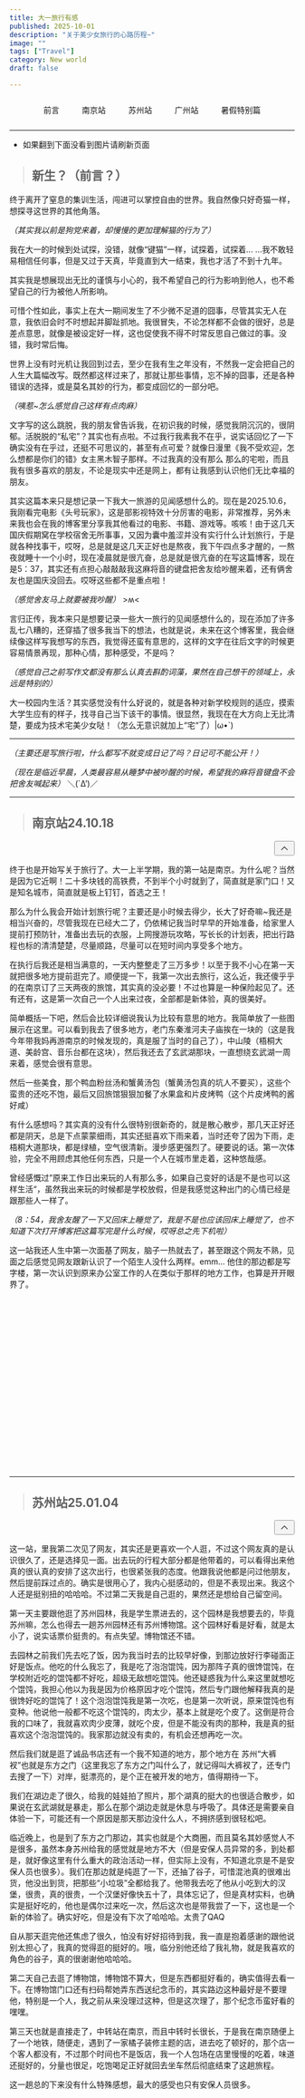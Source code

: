```yaml
---
title: 大一旅行有感
published: 2025-10-01
description: "关于美少女旅行的心路历程~"
image: ""
tags: ["Travel"]
category: New world
draft: false 

---
```


<a id="intro"></a>

<div class="title-navigation" style="display: flex; flex-wrap: wrap; gap: 16px; margin: 20px 0; justify-content: center;">
  <a href="#intro" class="btn-navigation" style="text-decoration: none; padding: 6px 12px; border-radius: 6px; color: var(--primary); background-color: transparent; border: 1px solid var(--primary); transition: all 0.3s ease; font-weight: 500; font-size: 14px;">
    前言
  </a>
  <a href="#nanjing" class="btn-navigation" style="text-decoration: none; padding: 6px 12px; border-radius: 6px; color: var(--primary); background-color: transparent; border: 1px solid var(--primary); transition: all 0.3s ease; font-weight: 500; font-size: 14px;">
    南京站
  </a>
  <a href="#suzhou" class="btn-navigation" style="text-decoration: none; padding: 6px 12px; border-radius: 6px; color: var(--primary); background-color: transparent; border: 1px solid var(--primary); transition: all 0.3s ease; font-weight: 500; font-size: 14px;">
    苏州站
  </a>
  <a href="#guangzhou" class="btn-navigation" style="text-decoration: none; padding: 6px 12px; border-radius: 6px; color: var(--primary); background-color: transparent; border: 1px solid var(--primary); transition: all 0.3s ease; font-weight: 500; font-size: 14px;">
    广州站
  </a>
  <a href="#summer" class="btn-navigation" style="text-decoration: none; padding: 6px 12px; border-radius: 6px; color: var(--primary); background-color: transparent; border: 1px solid var(--primary); transition: all 0.3s ease; font-weight: 500; font-size: 14px;">
    暑假特别篇
  </a>
</div>

<style>
  .btn-navigation:hover {
    background-color: var(--primary) !important;
    color: white !important;
    transform: translateY(-2px);
  }
  .btn-navigation:active {
    transform: translateY(0);
  }
  
  /* 回到顶部按钮样式 */
  .top-button-container {
    display: flex;
    justify-content: flex-end;
    margin-bottom: 10px;
  }
  .top-button-container button {
    transition: all 0.3s ease;
    opacity: 0.7;
  }
  .top-button-container button:hover {
    opacity: 1;
    transform: translateY(-2px);
  }
  .top-button-container button:active {
    transform: translateY(0);
  }
  
  /* 响应式设计 */
  @media (max-width: 768px) {
    .title-navigation {
      flex-direction: column;
      align-items: center;
    }
    .btn-navigation {
      width: 100%;
      max-width: 200px;
      text-align: center;
    }
  }
</style>

---
- 如果翻到下面没看到图片请刷新页面

> ## 新生？（前言？）

终于离开了窒息的集训生活，闯进可以掌控自由的世界。我自然像只好奇猫一样，想探寻这世界的其他角落。

*（其实我以前是狗党来着，却慢慢的更加理解猫的行为了）*

我在大一的时候到处试探，没错，就像“键猫”一样，试探着，试探着... ...我不敢轻易相信任何事，但是又过于天真，毕竟直到大一结束，我也才活了不到十九年。

其实我是想展现出无比的谨慎与小心的，我不希望自己的行为影响到他人，也不希望自己的行为被他人所影响。

可惜个性如此，事实上在大一期间发生了不少微不足道的囧事，尽管其实无人在意，我依旧会时不时想起并脚趾抓地。我很冒失，不论怎样都不会做的很好，总是差点意思，就像是被设定好一样，这也促使我不得不时常反思自己做过的事。没错，我时常后悔。

世界上没有时光机让我回到过去，至少在我有生之年没有，不然我一定会把自己的人生大篇幅改写。既然都这样过来了，那就让那些事情，忘不掉的囧事，还是各种错误的选择，或是莫名其妙的行为，都变成回忆的一部分吧。

*（咦惹~怎么感觉自己这样有点肉麻）*

文字写的这么跳脱，我的朋友曾告诉我，在初识我的时候，感觉我阴沉沉的，很阴郁。活脱脱的“私宅”？其实也有点啦。不过我行我素我不在乎，说实话回忆了一下确实没有在乎过，还挺不可思议的，甚至有点可爱？就像日漫里《我不受欢迎，怎么想都是你们的错》女主黑木智子那样。不过我真的没有那么 那么的宅啦，而且我有很多喜欢的朋友，不论是现实中还是网上，都有让我感到认识他们无比幸福的朋友。

其实这篇本来只是想记录一下我大一旅游的见闻感想什么的。现在是2025.10.6，我刚看完电影《头号玩家》，这是部影视特效十分厉害的电影，非常推荐，另外未来我也会在我的博客里分享我其他看过的电影、书籍、游戏等。咳咳！由于这几天国庆假期窝在学校宿舍无所事事，又因为囊中羞涩并没有实行什么计划旅行，于是就各种找事干，哎呀，总是就是这几天正好也是熬夜，我下午四点多才醒的，一熬夜就睡十一个小时，现在凌晨就是很亢奋，总是就是很亢奋的在写这篇博客，现在是5：37，其实还有点担心敲敲敲我这麻将音的键盘把舍友给吵醒来着，还有俩舍友也是国庆没回去。哎呀这些都不是重点啦！

*（感觉舍友马上就要被我吵醒）* >ʍ<

言归正传，我本来只是想要记录一些大一旅行的见闻感想什么的，现在添加了许多乱七八糟的，还穿插了很多我当下的想法，也就是说，未来在这个博客里，我会继续像这样写我想写的东西，我觉得还蛮有意思的，这样的文字在往后文字的时候更容易情景再现，那种心情，那种感受，不是吗？

*（感觉自己之前写作文都没有那么认真去斟酌词藻，果然在自己想干的领域上，永远是特别的）*

大一校园内生活？其实感觉没有什么好说的，就是各种对新学校规则的适应，摸索大学生应有的样子，找寻自己当下该干的事情。很显然，我现在在大方向上无比清楚，要成为技术宅美少女哒！（怎么无意识就加上“宅“了）|ω•`)


------

*（主要还是写旅行啦，什么都写不就变成日记了吗？日记可不能公开！）*

*（现在是临近早晨，人类最容易从睡梦中被吵醒的时候，希望我的麻将音键盘不会把舍友喊起来）* ＼(`Δ’)／

------

<a id="nanjing"></a>
> ## 南京站24.10.18
<span class="top-button-container"><button aria-label="Back to Top" class="btn-card h-10 w-10 rounded-full" onclick="window.scroll({ top: 0, behavior: 'smooth' });"><svg xmlns="http://www.w3.org/2000/svg" width="20" height="20" viewBox="0 0 24 24" fill="none" stroke="currentColor" stroke-width="2" stroke-linecap="round" stroke-linejoin="round" class="text-[var(--primary)]"><path d="m18 15-6-6-6 6"/></svg></button></span>

终于也是开始写关于旅行了。大一上半学期，我的第一站是南京。为什么呢？当然是因为它近啊！二十多块钱的高铁费，不到半个小时就到了，简直就是家门口！又是知名城市，简直就是板上钉钉，首选之王！

那么为什么我会开始计划旅行呢？主要还是小时候去得少，长大了好奇嘛~我还是相当兴奋的，尽管我现在已经大二了，仍依稀记我当时早早的开始准备，给家里人提前打预防针，准备出去玩的衣服，上网搜游玩攻略，写长长的计划表，把出行路程也标的清清楚楚，尽量顺路，尽量可以在短时间内享受多个地方。

在执行后我还是相当满意的，一天内整整走了三万多步！以至于我不小心在第一天就把很多地方提前逛完了。顺便提一下，我第一次出去旅行，这么近，我还傻乎乎的在南京订了三天两夜的旅馆，其实真的没必要！不过也算是一种保险起见了。还有还有，这是第一次自己一个人出来过夜，全部都是新体验，真的很美好。

简单概括一下吧，然后会比较详细说我认为比较有意思的地方。我简单放了一些图展示在这里。可以看到我去了很多地方，老门东秦淮河夫子庙挨在一块的（这是我今年带我妈再游南京的时候发现的，真是服了当时的自己了），中山陵（梧桐大道、美龄宫、音乐台都在这块），然后我还去了玄武湖那块，一直想绕玄武湖一周来着，感觉会很有意思。

然后一些美食，那个鸭血粉丝汤和蟹黄汤包（蟹黄汤包真的坑人不要买），这些个蛮贵的还吃不饱，最后又回旅馆狠狠加餐了水果盒和片皮烤鸭（这个片皮烤鸭的酱好咸）

有什么感想吗？其实真的没有什么很特别很新奇的，就是散心散步，那几天正好还都是阴天，总是下点蒙蒙细雨，其实还挺喜欢下雨来着，当时还夸了因为下雨，走梧桐大道那块，都是绿植，空气很清新。漫步感更强烈了。硬要说的话。第一次体验，完全不用顾虑其他任何东西，只是一个人在城市里走着，这种悠哉感。

曾经感慨过”原来工作日出来玩的人有那么多，如果自己变好的话是不是也可以这样生活“，虽然我出来玩的时候都是学校放假，但是我感觉这种出门的心情已经是跟那些人一样了。

*（8：54，我舍友醒了一下又回床上睡觉了，我是不是也应该回床上睡觉了，也不知道下次打开博客把这篇写完是什么时候，哎呀总之先下机啦）*

这一站我还人生中第一次面基了网友，脑子一热就去了，甚至跟这个网友不熟，见面之后感觉见网友跟新认识了一个陌生人没什么两样。emm... 他住的那边都是写字楼，第一次认识到原来办公室工作的人在类似于那样的地方工作，也算是开开眼界了。

<div class="image-carousel" id="nanjing-carousel">
    <style>
      /* 图片滚动容器 */
      .image-carousel {
        position: relative !important;
        width: 100% !important;
        height: 300px !important; /* 增加高度确保能看到图片和描述 */
        overflow: hidden !important;
        background-color: transparent !important;
        margin: 15px 0 !important;
        padding: 10px !important;
        border-radius: 8px !important;
        box-sizing: border-box !important;
        /* 夜间模式兼容 */
        @media (prefers-color-scheme: dark) {
          background-color: rgba(30, 30, 30, 0.5) !important;
        }
      }
      /* 滚动轨道 - 优化的循环滚动 */
      .carousel-track {
        display: flex !important;
        position: relative !important;
        height: 100% !important;
        width: max-content !important;
        will-change: transform !important;
        transition: transform 0.1s ease !important;
      }
      /* 图片容器样式 */
      .carousel-image-container {
        position: relative;
        height: 100%;
        transition: transform 0.2s ease !important;
        z-index: 1 !important;
      }
      /* 基础图片样式 */
      .image-carousel img {
        height: 100% !important;
        width: auto !important;
        object-fit: cover !important;
        margin: 0 8px !important; /* 图片左右空隙 */
        border-radius: 4px !important;
        display: block !important;
        will-change: transform !important;
        opacity: 1 !important;
        transition: transform 0.3s ease !important;
        /* 图片进入动画 */
        animation: fadeIn 0.5s ease-in-out !important;
      }
      /* 图片描述样式 */
      .image-description {
        position: absolute;
        bottom: 10px;
        left: 50%;
        transform: translateX(-50%) translateY(20px);
        background: rgba(0, 0, 0, 0.85);
        color: white;
        padding: 8px 12px;
        border-radius: 6px;
        opacity: 0;
        transition: all 0.3s ease;
        text-align: center;
        font-size: 12px;
        font-weight: 500;
        box-sizing: border-box;
        white-space: normal;
        line-height: 1.4;
        height: auto;
        z-index: 10;
        display: block;
        max-width: 150px;
        width: max-content;
        word-wrap: break-word;
      }
      /* 鼠标悬停效果 */
      .carousel-image-container:hover {
        transform: scale(1.05) !important;
        z-index: 10 !important;
      }
      .carousel-image-container:hover .image-description {
        opacity: 1;
        transform: translateX(-50%) translateY(0);
        visibility: visible;
      }
      /* 淡入动画 */
      @keyframes fadeIn {
        from {
          opacity: 0;
          transform: scale(0.95);
        }
        to {
          opacity: 1;
          transform: scale(1);
        }
      }
      /* 浏览器前缀支持 */
      @-webkit-keyframes fadeIn {
        from {
          opacity: 0;
          -webkit-transform: scale(0.95);
          transform: scale(0.95);
        }
        to {
          opacity: 1;
          -webkit-transform: scale(1);
          transform: scale(1);
        }
      }
      .image-carousel img {
        -webkit-animation: fadeIn 0.5s ease-in-out !important;
      }
      /* 响应式设计 */
      @media (max-width: 768px) {
        .image-carousel {
          height: 150px !important;
        }
        .image-carousel img {
          margin: 0 4px !important;
        }
      }
    </style>
    <div class="carousel-track">
        <!-- 图片将通过JavaScript动态添加 -->
      </div>
    </div>
    <script>
      // 图片数据数组 - 包含URL和描述
      const images = [
        { url: 'https://mikann-1359996823.cos.ap-beijing.myqcloud.com/IMG20241018201855.jpg?imageSlim', description: '南京南站' },
        { url: 'https://mikann-1359996823.cos.ap-beijing.myqcloud.com/IMG_20251006_063049.jpg?imageSlim', description: '老门东' },
        { url: 'https://mikann-1359996823.cos.ap-beijing.myqcloud.com/IMG20241018210829.jpg?imageSlim', description: '老门东巷子里' },
        { url: 'https://mikann-1359996823.cos.ap-beijing.myqcloud.com/IMG20241018213427.jpg?imageSlim', description: '鸭血粉丝汤和蟹黄汤包' },
        { url: 'https://mikann-1359996823.cos.ap-beijing.myqcloud.com/IMG_20241019_094513.jpg?imageSlim', description: '中山陵梧桐大道那块' },
        { url: 'https://mikann-1359996823.cos.ap-beijing.myqcloud.com/IMG20241019113712.jpg?imageSlim', description: '中山陵景区音乐台' },
        { url: 'https://mikann-1359996823.cos.ap-beijing.myqcloud.com/IMG20241019140249.jpg?imageSlim', description: '科巷附近韩式石锅饭' },
        { url: 'https://mikann-1359996823.cos.ap-beijing.myqcloud.com/IMG20241019153027.jpg?imageSlim', description: '科巷附近的猪' },
        { url: 'https://mikann-1359996823.cos.ap-beijing.myqcloud.com/IMG20241019153502.jpg?imageSlim', description: '秦淮河' },
        { url: 'https://mikann-1359996823.cos.ap-beijing.myqcloud.com/IMG20241019160249.jpg?imageSlim', description: '夫子庙旁边的秦淮河' },
        { url: 'https://mikann-1359996823.cos.ap-beijing.myqcloud.com/IMG20241019180707.jpg?imageSlim', description: '新街口地铁站' },
        { url: 'https://mikann-1359996823.cos.ap-beijing.myqcloud.com/IMG20241019183616.jpg?imageSlim', description: '新街口附近的架桥上' },
        { url: 'https://mikann-1359996823.cos.ap-beijing.myqcloud.com/IMG20241019222901.jpg?imageSlim', description: '鲜丰水果盒' },
        { url: 'https://mikann-1359996823.cos.ap-beijing.myqcloud.com/IMG20241019222912.jpg?imageSlim', description: '酱汁很咸的片皮烤鸭' },
        { url: 'https://mikann-1359996823.cos.ap-beijing.myqcloud.com/IMG20241019170015.jpg?imageSlim', description: '玄武湖' },
        { url: 'https://mikann-1359996823.cos.ap-beijing.myqcloud.com/IMG20241019170734.jpg?imageSlim', description: '奇卡在看玄武湖' }
      ];
      // 初始化函数 - 南京站
      function initNanjingCarousel() {
        // 改进的上下文获取逻辑，避免使用document.currentScript
        const carousel = document.getElementById('nanjing-carousel');
        const track = carousel ? carousel.querySelector('.carousel-track') : null;
        if (!carousel || !track) {
          console.error('Nanjing carousel or track not found!');
          return;
        }
        track.innerHTML = '';
        // 预加载第一张图片，其余图片使用懒加载
        const visibleImages = images.slice(0, 5); // 先加载前5张可见图片
        const lazyImages = images.slice(5); // 剩余图片稍后懒加载
        // 添加可见图片到轨道
        visibleImages.forEach((image, index) => {
          addNanjingImageToTrack(image, index);
        });
        // 开始滚动动画
        startNanjingScrolling(track);
        // 延迟加载剩余图片
        setTimeout(() => {
          lazyImages.forEach((image, index) => {
            addNanjingImageToTrack(image, index + visibleImages.length);
          });
        }, 500);
      }
      // 添加图片到轨道的辅助函数 - 南京站
      function addNanjingImageToTrack(image, index) {
        // 改进的上下文获取逻辑
        const carousel = document.getElementById('nanjing-carousel');
        const track = carousel ? carousel.querySelector('.carousel-track') : null;
        if (!carousel || !track) {
          console.error('Nanjing carousel or track not found!');
          return;
        }
        // 创建图片容器
        const container = document.createElement('div');
        container.className = 'carousel-image-container';
        // 创建图片元素 - 添加懒加载属性
        const img = document.createElement('img');
        img.src = image.url;
        img.alt = image.description;
        img.loading = 'lazy'; // 添加懒加载属性
        img.style.animationDelay = (index * 0.1) + 's'; // 错开淡入时间
        // 图片加载失败时的备选方案
        img.onerror = function() {
          this.src = 'data:image/svg+xml;charset=UTF-8,%3Csvg%20width%3D%22200%22%20height%3D%22150%22%20xmlns%3D%22http%3A%2F%2Fwww.w3.org%2F2000%2Fsvg%22%20viewBox%3D%220%200%20200%20150%22%20preserveAspectRatio%3D%22none%22%3E%3Cdefs%3E%3Cstyle%20type%3D%22text%2Fcss%22%3E%23holder_15ba800aa1d%20text%20%7B%20fill%3Argba(200%2C200%2C200%2C.5)%3Bfont-weight%3Anormal%3Bfont-family%3AHelvetica%2C%20monospace%3Bfont-size%3A10pt%20%7D%20%3C%2Fstyle%3E%3C%2Fdefs%3E%3Cg%20id%3D%22holder_15ba800aa1d%22%3E%3Crect%20width%3D%22200%22%20height%3D%22150%22%20fill%3D%22%23EEEEEE%22%3E%3C%2Frect%3E%3Cg%3E%3Ctext%20x%3D%2274%22%20y%3D%2281%22%3E%E5%9B%BE%E7%89%87%E5%8A%A0%E8%BD%BD%E5%A4%B1%E8%B4%A5%3C%2Ftext%3E%3C%2Fg%3E%3C%2Fg%3E%3C%2Fsvg%3E';
        };
        // 创建描述元素
        const desc = document.createElement('div');
        desc.className = 'image-description';
        desc.textContent = image.description;
        // 组装容器
        container.appendChild(img);
        container.appendChild(desc);
        track.appendChild(container);
      }
      // 滚动动画函数 - 性能优化版 - 南京站
      function startNanjingScrolling(track) {
        console.log('Starting scrolling animation...');
        let position = 0;
        let direction = -1; // 增加滚动速度以更容易看到效果
        let trackWidth = 0;
        // 节流计算轨道宽度，避免每一帧都计算
        function calculateTotalWidth() {
          let totalWidth = 0;
          const containers = track.querySelectorAll('.carousel-image-container');
          containers.forEach(container => {
            totalWidth += container.offsetWidth;
          });
          trackWidth = totalWidth;
        }
        // 初始计算一次宽度
        calculateTotalWidth();
        // 定期更新宽度（每秒更新一次）
        setInterval(calculateTotalWidth, 1000);
        // 滚动动画
        function animate() {
          position += direction;
          const containerWidth = track.parentElement.offsetWidth;
          // 当滚动到最右侧（第一张图片完全看不到），改变方向向右滚动
          if (direction < 0 && Math.abs(position) >= trackWidth - containerWidth) {
            direction = 1; // 向右滚动 (增加速度)
          }
          // 当滚动到最左侧（回到初始位置），改变方向向左滚动
          else if (direction > 0 && position >= 0) {
            direction = -1; // 向左滚动 (增加速度)
          }
          // 应用变换
          track.style.transform = 'translateX(' + position + 'px)';
          requestAnimationFrame(animate);
        }
        // 启动动画
        animate();
      }
      // 初始化 - 优化加载时机 - 南京站
      function initializeNanjingWhenReady() {
        // 检查页面可见性，只有当页面可见时才初始化
        if (document.visibilityState === 'visible') {
          setTimeout(initNanjingCarousel, 100);
        } else {
          document.addEventListener('visibilitychange', function onVisibilityChange() {
            if (document.visibilityState === 'visible') {
              setTimeout(initNanjingCarousel, 100);
              document.removeEventListener('visibilitychange', onVisibilityChange);
            }
          });
        }
      }
      // 当页面DOM加载完成并且视口可见时初始化
      if (document.readyState === 'loading') {
        document.addEventListener('DOMContentLoaded', initializeNanjingWhenReady);
      } else {
        initializeNanjingWhenReady();
      }
    </script>
</div>

------

<a id="suzhou"></a>
> ## 苏州站25.01.04
<span class="top-button-container"><button aria-label="Back to Top" class="btn-card h-10 w-10 rounded-full" onclick="window.scroll({ top: 0, behavior: 'smooth' });"><svg xmlns="http://www.w3.org/2000/svg" width="20" height="20" viewBox="0 0 24 24" fill="none" stroke="currentColor" stroke-width="2" stroke-linecap="round" stroke-linejoin="round" class="text-[var(--primary)]"><path d="m18 15-6-6-6 6"/></svg></button></span>

这一站，里我第二次见了网友，其实还是更喜欢一个人逛，不过这个网友真的是认识很久了，还是选择见一面。出去玩的行程大部分都是他带着的，可以看得出来他真的很认真的安排了这次出行，也很紧张我的态度。他跟我说他都是问过他朋友，然后提前踩过点的。确实是很用心了，我内心挺感动的，但是不表现出来。我这个人还是挺别扭的哈哈哈。不过第二天我是自己逛的，果然还是想给自己留空间。

第一天主要跟他逛了苏州园林，我是学生票进去的，这个园林是我想要去的，毕竟苏州嘛，怎么也得去一趟苏州园林还有苏州博物馆。这个园林好看是好看，就是太小了，说实话票价挺贵的。有点失望。博物馆还不错。

去园林之前我们先去吃了饭，因为我当时去的比较早好像，到那边放好行李碰面正好是饭点。他吃的什么我忘了，我是吃了泡泡馄饨，因为那阵子真的很馋馄饨，在学校附近吃的馄饨都不好吃，超级无敌想吃馄饨。他还疑惑我为什么来这里就想吃个馄饨，我担心他以为我是因为价格原因才吃个馄饨，然后专门跟他解释我真的是很馋好吃的馄饨了！这个泡泡馄饨我是第一次吃，也是第一次听说，原来馄饨也有变种。他说他一般都不吃这个馄饨的，肉太少，基本上就是吃个皮了。这倒是符合我的口味了，我就喜欢肉少皮薄，就吃个皮，但是不能没有肉的那种，我是真的挺喜欢这个泡泡馄饨的。我家那边就没有卖的，有机会还想再吃一次。

然后我们就是逛了诚品书店还有一个我不知道的地方，那个地方在 苏州“大裤衩”也就是东方之门（这里我忘了东方之门叫什么了，就记得叫大裤衩了，还专门去搜了一下）对岸，挺漂亮的，是个正在被开发的地方，值得期待一下。

我们在湖边走了很久，给我的娃娃拍了照片，那个湖真的挺大的也很适合散步，如果说在玄武湖就是暴走，那么在那个湖边走就是休息与呼吸了。具体还是需要亲自体验一下，可能还有一个原因是那天那边没什么人，不拥挤感到很轻松吧。

临近晚上，也是到了东方之门那边，其实也就是个大商圈，而且莫名其妙感觉人不是很多，虽然本身苏州给我的感觉就是地方不大（但是安保人员异常的多，到处都是，就好像这里有什么重大的政治活动一样，但实际上没有，不知道北京是不是安保人员也很多）。我们在那边就是纯逛了一下，还抽了谷子，可惜混池真的很难出货，他没出到货，把那些“小垃圾”全都给我了。他带我去吃了他从小吃到大的汉堡，很贵，真的很贵，一个汉堡好像快五十了，具体忘记了，但是真材实料，也确实是挺好吃的，他也是偶尔过来吃一次，然后这次也是带我尝了一下，这也是一个新的体验了。确实好吃，但是没有下次了哈哈哈。太贵了QAQ

自从那天逛完他还焦虑了很久，怕没有好好招待到我，我一直是抱着感谢的跟他说别太担心了，我真的觉得逛的挺好的。哦，临分别他还给了我礼物，就是我喜欢的角色的谷子，真的很谢谢他哈哈哈。

第二天自己去逛了博物馆，博物馆不算大，但是东西都挺好看的，确实值得去看一下。在博物馆门口还有扫码帮她弄东西送纪念币的，其实路边这种最好是不要理他，特别是一个人，我之前从来没理过这种，但是这次理了，那个纪念币蛮好看的嘿嘿。

第三天也就是直接走了，中转站在南京，而且中转时长很长，于是我在南京随便上了一个地铁，随便走，遇到了一家橘子装修主题的店，进去吃了顿好的，那个店一个客人都没有，不过那个时间也不是饭店，我一个人包场在店里慢慢的吃着，味道还挺好的，分量也很足，吃饱喝足正好就回去坐车然后彻底结束了这趟旅程。

这一趟总的下来没有什么特殊感想，最大的感受也只有安保人员很多。

<div id="suzhou-carousel" class="image-carousel">
      <style>
        /* 图片滚动容器 */
        .image-carousel {
          position: relative !important;
          width: 100% !important;
          height: 300px !important;
          overflow: hidden !important;
          background-color: transparent !important;
          margin: 15px 0 !important;
          padding: 10px !important;
          border-radius: 8px !important;
          box-sizing: border-box !important;
          /* 夜间模式兼容 */
          @media (prefers-color-scheme: dark) {
            background-color: rgba(30, 30, 30, 0.5) !important;
          }
        }
      /* 滚动轨道 - 优化的循环滚动 */
      .carousel-track {
        display: flex !important;
        position: relative !important;
        height: 100% !important;
        width: max-content !important;
        will-change: transform !important;
        transition: transform 0.1s ease !important;
      }
      /* 图片容器样式 */
      .carousel-image-container {
        position: relative;
        height: 100%;
        transition: transform 0.2s ease !important;
        z-index: 1 !important;
      }
      /* 基础图片样式 */
      .image-carousel img {
        height: 100% !important;
        width: auto !important;
        object-fit: cover !important;
        margin: 0 8px !important; /* 图片左右空隙 */
        border-radius: 4px !important;
        display: block !important;
        will-change: transform !important;
        opacity: 1 !important;
        transition: transform 0.3s ease !important;
        /* 图片进入动画 */
        animation: fadeIn 0.5s ease-in-out !important;
      }
      /* 图片描述样式 */
      .image-description {
        position: absolute;
        bottom: 10px;
        left: 50%;
        transform: translateX(-50%) translateY(20px);
        background: rgba(0, 0, 0, 0.85);
        color: white;
        padding: 8px 12px;
        border-radius: 6px;
        opacity: 0;
        transition: all 0.3s ease;
        text-align: center;
        font-size: 12px;
        font-weight: 500;
        box-sizing: border-box;
        white-space: normal;
        line-height: 1.4;
        height: auto;
        z-index: 10;
        display: block;
        max-width: 150px;
        width: max-content;
        word-wrap: break-word;
      }
      /* 鼠标悬停效果 */
      .carousel-image-container:hover {
        transform: scale(1.05) !important;
        z-index: 10 !important;
      }
      .carousel-image-container:hover .image-description {
        opacity: 1;
        transform: translateX(-50%) translateY(0);
        visibility: visible;
      }
      /* 淡入动画 */
      @keyframes fadeIn {
        from {
          opacity: 0;
          transform: scale(0.95);
        }
        to {
          opacity: 1;
          transform: scale(1);
        }
      }
      /* 浏览器前缀支持 */
      @-webkit-keyframes fadeIn {
        from {
          opacity: 0;
          -webkit-transform: scale(0.95);
          transform: scale(0.95);
        }
        to {
          opacity: 1;
          -webkit-transform: scale(1);
          transform: scale(1);
        }
      }
      .image-carousel img {
        -webkit-animation: fadeIn 0.5s ease-in-out !important;
      }
      /* 响应式设计 */
      @media (max-width: 768px) {
        .image-carousel {
          height: 150px !important;
        }
        .image-carousel img {
          margin: 0 4px !important;
        }
      }
    </style>
    <div class="carousel-track">
        <!-- 图片将通过JavaScript动态添加 -->
    </div>
    <script>
      // 图片数据数组 - 包含URL和描述
      const suzhouImages = [
        { url: 'https://mikann-1359996823.cos.ap-beijing.myqcloud.com/IMG20250104122028.jpg?imageSlim', description: '苏州站' },
        { url: 'https://mikann-1359996823.cos.ap-beijing.myqcloud.com/IMG20250104125640.jpg?imageSlim', description: '报恩寺' },
        { url: 'https://mikann-1359996823.cos.ap-beijing.myqcloud.com/IMG20250104131450.jpg?imageSlim', description: '泡泡馄饨' },
        { url: 'https://mikann-1359996823.cos.ap-beijing.myqcloud.com/IMG20250104135403.jpg?imageSlim', description: '苏州园林' },
        { url: 'https://mikann-1359996823.cos.ap-beijing.myqcloud.com/IMG20250104151708.jpg?imageSlim', description: '诚品书店' },
        { url: 'https://mikann-1359996823.cos.ap-beijing.myqcloud.com/IMG20250104155831.jpg?imageSlim', description: '大裤衩对面' },
        { url: 'https://mikann-1359996823.cos.ap-beijing.myqcloud.com/IMG20250104163923_1756175940886_20.jpg?imageSlim', description: '大裤衩附近的湖' },
        { url: 'https://mikann-1359996823.cos.ap-beijing.myqcloud.com/IMG_20251007_050531.jpg?imageSlim', description: '东方之门' },
        { url: 'https://mikann-1359996823.cos.ap-beijing.myqcloud.com/Image_766833727175244_1756175940886_16.jpg?imageSlim', description: '很贵的汉堡' },
        { url: 'https://mikann-1359996823.cos.ap-beijing.myqcloud.com/IMG_20251007_021051.jpg?imageSlim', description: '苏州博物馆' },
        { url: 'https://mikann-1359996823.cos.ap-beijing.myqcloud.com/IMG20250105162408.jpg?imageSlim', description: '在南京吃的韩式快餐' }
      ];
      // 初始化函数 - 苏州站
      function initSuzhouCarousel() {
        // 改进的上下文获取逻辑
        let container = document.querySelector('#suzhou-carousel');
        if (!container) {
          console.error('未找到苏州站轮播容器，尝试使用默认选择器');
          // 备选方案：选择页面上第二个轮播容器
          const allCarousels = document.querySelectorAll('.image-carousel');
          if (allCarousels.length > 1) {
            container = allCarousels[1];
          } else {
            console.error('未找到轮播容器，无法初始化轮播组件');
            return;
          }
        }
        const track = container.querySelector('.carousel-track');
        if (!track) {
          console.error('未找到轮播轨道，无法初始化轮播组件');
          return;
        }
        // 清空轨道
        track.innerHTML = '';
        // 预加载第一张图片，其余图片使用懒加载
        const visibleImages = suzhouImages.slice(0, 5); // 先加载前5张可见图片
        const lazyImages = suzhouImages.slice(5); // 剩余图片稍后懒加载
        // 添加可见图片到轨道
        visibleImages.forEach((image, index) => {
          addImageToTrack(image, index, track);
        });
        // 开始滚动动画
        startScrolling(track);
        // 延迟加载剩余图片
        setTimeout(() => {
          lazyImages.forEach((image, index) => {
            addImageToTrack(image, index + visibleImages.length, track);
          });
        }, 500);
      }
      // 添加图片到轨道的辅助函数
      function addImageToTrack(image, index, track) {
        // 创建图片容器
        const container = document.createElement('div');
        container.className = 'carousel-image-container';
        // 创建图片元素 - 添加懒加载属性
        const img = document.createElement('img');
        img.src = image.url;
        img.alt = image.description;
        img.loading = 'lazy'; // 添加懒加载属性
        img.style.animationDelay = (index * 0.1) + 's'; // 错开淡入时间
        // 图片加载失败时的备选方案
        img.onerror = function() {
          this.src = 'data:image/svg+xml;charset=UTF-8,%3Csvg%20width%3D%22200%22%20height%3D%22150%22%20xmlns%3D%22http%3A%2F%2Fwww.w3.org%2F2000%2Fsvg%22%20viewBox%3D%220%200%20200%20150%22%20preserveAspectRatio%3D%22none%22%3E%3Cdefs%3E%3Cstyle%20type%3D%22text%2Fcss%22%3E%23holder_15ba800aa1d%20text%20%7B%20fill%3Argba(200%2C200%2C200%2C.5)%3Bfont-weight%3Anormal%3Bfont-family%3AHelvetica%2C%20monospace%3Bfont-size%3A10pt%20%7D%20%3C%2Fstyle%3E%3C%2Fdefs%3E%3Cg%20id%3D%22holder_15ba800aa1d%22%3E%3Crect%20width%3D%22200%22%20height%3D%22150%22%20fill%3D%22%23EEEEEE%22%3E%3C%2Frect%3E%3Cg%3E%3Ctext%20x%3D%2274%22%20y%3D%2281%22%3E%E5%9B%BE%E7%89%87%E5%8A%A0%E8%BD%BD%E5%A4%B1%E8%B4%A5%3C%2Ftext%3E%3C%2Fg%3E%3C%2Fg%3E%3C%2Fsvg%3E';
        };
        // 创建描述元素
        const desc = document.createElement('div');
        desc.className = 'image-description';
        desc.textContent = image.description;
        // 组装容器
        container.appendChild(img);
        container.appendChild(desc);
        track.appendChild(container);
      }
      // 滚动动画函数 - 性能优化版
      function startScrolling(track) {
        let position = 0;
        let direction = -1; // 初始向左滚动速度 (增加速度)
        let trackWidth = 0;
        // 节流计算轨道宽度，避免每一帧都计算
        function calculateTotalWidth() {
          let totalWidth = 0;
          const containers = track.querySelectorAll('.carousel-image-container');
          containers.forEach(container => {
            totalWidth += container.offsetWidth;
          });
          trackWidth = totalWidth;
        }
        // 初始计算一次宽度
        calculateTotalWidth();
        // 定期更新宽度（每秒更新一次）
        setInterval(calculateTotalWidth, 1000);
        // 滚动动画
        function animate() {
          position += direction;
          const containerWidth = track.parentElement.offsetWidth;
          // 当滚动到最右侧（第一张图片完全看不到），改变方向向右滚动
          if (direction < 0 && Math.abs(position) >= trackWidth - containerWidth) {
            direction = 1; // 向右滚动 (增加速度)
          }
          // 当滚动到最左侧（回到初始位置），改变方向向左滚动
          else if (direction > 0 && position >= 0) {
            direction = -1; // 向左滚动 (增加速度)
          }
          // 应用变换
          track.style.transform = 'translateX(' + position + 'px)';
          requestAnimationFrame(animate);
        }
        // 启动动画
        animate();
      }
      // 初始化 - 优化加载时机 - 苏州站
      function initializeSuzhouWhenReady() {
        // 检查页面可见性，只有当页面可见时才初始化
        if (document.visibilityState === 'visible') {
          setTimeout(initSuzhouCarousel, 100);
        } else {
          document.addEventListener('visibilitychange', function onVisibilityChange() {
            if (document.visibilityState === 'visible') {
              setTimeout(initSuzhouCarousel, 100);
              document.removeEventListener('visibilitychange', onVisibilityChange);
            }
          });
        }
      }
      // 当页面DOM加载完成并且视口可见时初始化
      if (document.readyState === 'loading') {
        document.addEventListener('DOMContentLoaded', initializeSuzhouWhenReady);
      } else {
        initializeSuzhouWhenReady();
      }
    </script>
</div>

*（现在是7号的4；35，我很急躁，ai还是没有帮我把图片问题解决好）*

---

<a id="guangzhou"></a>
> ## 广州站2025.05.01
<span class="top-button-container"><button aria-label="Back to Top" class="btn-card h-10 w-10 rounded-full" onclick="window.scroll({ top: 0, behavior: 'smooth' });"><svg xmlns="http://www.w3.org/2000/svg" width="20" height="20" viewBox="0 0 24 24" fill="none" stroke="currentColor" stroke-width="2" stroke-linecap="round" stroke-linejoin="round" class="text-[var(--primary)]"><path d="m18 15-6-6-6 6"/></svg></button></span>

去广州也是见了三个网友，真的是但凡出趟远门都要见网友（扶额）。但是见网友这种事真的是顺道，并不是为了见谁才去那个地方。我还是很喜欢一个人在陌生的城市只是纯逛的。

见面的第一位网友还是我的老乡，在那边上大学的，跟着他逛的感受就是好吃好喝了一路。去了时尚天河逛看二次元，去了之后感觉跟我想象中的还是很有差异的，我以为全是谷子店来着，其实就是一个商场，然后里面会有不少人穿特殊的服饰这样而已。

接着就是去吃潮汕牛头火锅了，第一次吃，我当时是真饿了，埋头苦吃，然后那个蘸料还是店员帮忙特调的，哦，那家店服务确实很不错，因为附近有在施工，担心会影响我们就餐，还说了一堆，然后给我们搞了一些优惠。饭好吃服务也好，价格几百块钱好像，具体我也忘了，但是能接受的，呃，不要好奇店面在哪，我也不知道，是网友带我去的哈哈哈。

然后我们晚上去了广州塔那边，感觉也没什么特别的，就是人很多，然后在江边走啊走那样。后来去了我住宿地方附近的网吧，我也是心大，那么晚了还跟别人去网吧。网吧是我一直好奇但不敢一个人去的地方，大学前没电脑，总想着成年后看看网吧什么样。这次有人陪我去我就去了，结果感觉其实也没什么特别的嘛。我们去的是贵一点的网吧，设备确实很好，大屏幕玩游戏确实要爽一点。

又去了哪里我想想...去了广东省博物馆，由于没有预约上，买的特展票入场的，看了一个关于珠宝的特展，很漂亮，很中世纪，甚至看到了工艺美术运动这种我的专业课知识（扶额）。广东省博物馆地方挺适合拍照的，有个虚拟投影的海洋馆，我就是被这个骗过来的（...）虽然有各种馆，但并不是每一个都开放的，总之还是带有遗憾的吧。

然后就是去了圣心大教堂那边，但是人太多了只是远远的拍了个照。那个建筑确实很特别，不过再怎么也是教堂，不能光想着拍照啥的吧，远远的看一眼就够了。还去了一些地方就不举例了，主要还是我记不清了，也没什么特别的。值得额外提的是去了一个茶餐厅，饭长得好看又好吃，价格也是可以接受，就是人太多了，被迫跟别人拼桌，不是很喜欢跟陌生人一起吃饭啊，嘶，这方面的话大家都不喜欢的吧哈哈。

**可怕的事情发生了**，这里是我去广州最大的遗憾，现在在这里记录还是很难受。我还去了广州动物园，那个地方真的很大，动物还很多，人也很多很多很多很多，但凡是需要排队看的动物都蜿蜒盘旋了好几条队伍，走在路上也是人挤人，体验感有点差。而且当时很热，广州又比较潮湿什么的（广东的空气确实跟家里那边差距好大呀>m<）。动物园动物的异味，人群混杂在一起的异味，太难受了啊啊啊啊。这些！只是！铺垫！大概就是因为这些，我把我心爱的小奇卡弄丢了，她陪伴了我每一次特殊出行，陪了我很久，也怪我没有好好收好，随便的放在书包的侧兜里，在里面逛，丢了好久才发现。

这个小奇卡就是我照片里一直出现的那个小娃娃，是我很喜欢的动漫角色，起初并没有特别喜欢她哪里，只是莫名其妙看她很顺眼，一些她身上的特殊品质也是后来慢慢才发现总结出来的，于是越来越喜欢，成为了一种寄托。当时丢的时候我的心情其实并没有那么糟糕，可能是意识反应太慢了吧，加上当时太疲惫了，没有精力去难过，于是就到了现在后劲越来越大，越来越难过，甚至在丢失的一个月后还是不死心的给广州动物园失物招领处打电话，是啊，怎么可能再找到呢。我的难过并没有表现出来，只是默默的哀伤。我特别痛恨自己的失职，真的特别痛恨自己为什么没有好好拿在手上，真的... ...唉

呼~说说后面的事情吧。本来打算跟另外那两个网友去黄埔军校遗址的，但是因为一些事情，放了他们的鸽子。关于这方面我其实一直在内心都有芥蒂，我讨厌别人言而无信，自己却也是没有说到做到。emm说点轻松的吧。跟那两位网友在晚上见了面一起吃了晚饭，他们本人也跟我想象中的样子差不多，并不是说外貌，而是给人的那种感觉，我对人的外貌一直挺顿感的来着。

当天只是吃个饭然后去网吧打了游戏，我当时意外的比平时打的要好一点，内心暗爽。第二天就是去了我们都没抢到票的萤火虫漫展，虽然没有抢到，但还是决定去那边外场看看。我也是人生第一次正经cos了一次角色，假发美瞳妆造，都是尽我所能去完善了。cos的也是我人生第一次玩的galgame里的角色————亚托莉。我的cos似乎很成功，那天有很多人找我集邮，还有人拿相机给我拍照，漫展的大家都很热情。虽然只是外场，但是看见了各种各样的cos，这也是人生第一次看见那么多coser。很壮观，大家都是做足了准备聚在一起，在人群中大大方方展现自己。这何尝不是对生活热爱的一种体现。

我们走了很久，就只是纯逛，我买的制服鞋有点磨脚，走久了真的坚持不住了，然后在离开漫展外场去华南植物园的路上我换了一双运动鞋，舒服多了。我们先去吃了个麦当劳再去的植物园，到了植物园我们遇到了《葬送的芙莉莲》里的角色————芙莉莲和海伦。她们似乎就是我们之前在漫展外场看到的那两位，于是我们几个起了坏心眼，决定“尾随”她们，这个植物园那么大，反正也不知道怎么逛，不如就跟着她们逛了。我还期待她们可以发现我们在跟着她们来着哈哈哈哈。不过到了半路她们停下来拍照了，我们自然没有跟着停下，索性就不跟了，在前面一点的地方停下休息了一会，然后继续闲逛。

网友给我在湖边拍了些照片，然后我们继续走，到了一片大草地，天空下起了小雨，因为持续是一点点小雨，所以没有很在意。那片草地真的很难不萌生“躺下去“的想法，一开始我还比较介意cos服弄脏什么的比较拘谨，后面慢慢的，从坐在草地上到直接躺下了（哎呀不管了！）。如愿以偿的躺下了，是真舒服，有种当野人的感觉哈哈哈。这个地方有点像游戏《ATRI》，也就是亚托莉里面的伊甸，世外桃源般的存在，我是真喜欢亲近自然，喜欢绿色植物，太享受了。于是也是拍了照片，对应了游戏里亚托莉躺在伊甸草地上的那张插图，我觉得还是十分有意义的。

小雨终于也是变成了瓢泼大雨，甚至打伞用处也不大了，我出行不看天气预报，不过还是会带着伞，毕竟伞不仅遮雨还遮阳嘛。果然还是都淋成落汤鸡，但我却并不想抱怨这天气，相反，我觉得跟网友在植物园里淋雨很有意思。

雨哗啦啦的下着，雷声也来凑了热闹，我的心情却是异常的愉悦。我竟觉得这也是青春中体验的一环，几个年轻人出来玩结果变成一起淋雨（其实我心里当时有点焦虑他们会不会觉得出来玩还下雨了很烦什么的，害怕他们其实会有很多负面情绪，我会很愧疚，因为我感觉这是我推荐来这里的，发生这样的事我有责任，真是莫名其妙的罪恶感），直到现在也不确定他们那时有没有觉得心情很糟糕。但我的回忆告诉我那真的是一次很有趣的体验。

*（(˃ ⌑ ˂ഃ )8号5:50，啊呀把舍友吵醒了，太不好意思了。不敲键盘了。手机打字复制上去好了）*

后面我们一起去了我住宿附近的那个比较贵的网吧。不过我先回了住宿的地方洗了澡，换了衣服，关于这点他们真的是很照顾我了，我也很感谢他们。（唉因为鞋子都湿透了，我总共就带了一双制服鞋一双运动鞋。运动鞋湿透了，我只能穿那个磨脚的制服鞋，偏偏我最后一套能换的衣服是比较休闲运动类型的t恤裤子，搭配个制服鞋很怪异，我当时内心觉得还蛮囧的。）

我感觉他们应该是挺冷的，毕竟刚淋雨他们就在网吧吹空调。于是我就问他们冷不冷，果然是冷的。我就寻思找外套给他们穿，我把书包塞的满满的，然后过去，不过到那之后我仍旧没有勇气说我带了外套什么的。首先我不确定我的衣服他们能不能套上，其次他们说他们身上因为吹空调也干的差不多了。（还是说不出口啊……哎呀莫名的愧疚）

一开始没有三人包间，他俩在那边打游戏，我找了个小角落坐着，然后我感觉怪尴尬的，最后还是跑外面坐着了。终于等到了三人包间，我们点外卖在网吧边打游戏边随便解决了一顿晚饭。再后面我们换了家便宜的网吧，因为我说我想体验一下网吧包夜是什么感觉，他们也是人很好的陪我在网吧里包夜了。哈哈哈感觉有点神金，有床不睡，去跑网吧睡觉。在网吧的时候我发现其中一个网友在半夜偷偷的写学校的编程作业，也是亲眼看到一个网瘾少年，闷不吭声悄悄干正事是什么样了。

第二天一早我们就分道扬镳了，我也该结束这段旅程了。我回青旅收拾了一下。哎呀这里忘了说了，为了节省开支我选了一个比较偏的青旅，这也导致我的出行费偏高，打车四十左右，到景点的路程时长几乎都在一小时左右甚至更长。青旅的房东是位年轻的女性，很热情，青旅也很干净，里面的人也很好，看见我打扮的很好看还会夸我。我比较沉默，只是陪笑，或者默默的听她们聊天。只记得她们也都是年轻人，初入社会，正在找工作，然后各种各样的事。我感觉还是很新奇的。原来初入社会的女孩子是这样的。

终于到了尾声，我抵达了广州火车站。我可是二十多个小时绿皮硬卧的神人！其实我就是一路睡过去啦，感觉还挺轻松的。路人阿姨觉得我很厉害一上车就睡觉，一觉醒来就是到站了，确实挺神人的。在这里我又遇到了陪我网吧包夜的其中一位网友，还是他先发现我的。其实要不是他发现我，或许我就坐错候车室，然后错过我那趟火车了。

在网吧通宵了一宿（其实也不算通宵，还爬着睡了会），还是很疲惫的，我也是开起随地大小睡的模式了。就算网友在我旁边，我还是继续睡。他的车比我早，先走了，我定了闹钟依旧继续睡，然后到车上也是继续睡。哦，我还期待火车上继续叫卖酱板鸭来着，一开始的时候忍住没买，后来越想越有点想吃。好馋！好馋！好馋！

一路睡，终于也是回到了学校。如梦初醒般，回到了我的日常活动点，一切都结束了。连续五天的行程，还是很疲惫的，但也满载回忆。广州还会再去一次，感觉哪里都没逛好，特别是华南植物园，因为天气缘故，没有逛好逛完就走了，那个地方是真大，也真好看，虽然有点偏，但是很值得去一趟，这是去广州最推荐去的地方。下次见广州，准确来说是，下次见，广东。

*（6：29，天亮了一会就下机了，这篇也算是正式完结了）*

<div class="image-carousel" id="guangzhou-carousel">
    <style>
      /* 图片滚动容器 */
      .image-carousel {
        position: relative !important;
        width: 100% !important;
        height: 300px !important;
        overflow: hidden !important;
        background-color: transparent !important;
        margin: 15px 0 !important;
        padding: 10px !important;
        border-radius: 8px !important;
        box-sizing: border-box !important;
        /* 夜间模式兼容 */
        @media (prefers-color-scheme: dark) {
          background-color: rgba(30, 30, 30, 0.5) !important;
        }
      }
      /* 滚动轨道 - 优化的循环滚动 */
      .carousel-track {
        display: flex !important;
        position: relative !important;
        height: 100% !important;
        width: max-content !important;
        will-change: transform !important;
        transition: transform 0.1s ease !important;
      }
      /* 图片容器样式 */
      .carousel-image-container {
        position: relative;
        height: 100%;
        transition: transform 0.2s ease !important;
        z-index: 1 !important;
      }
      /* 图片样式 */
      .image-carousel img {
        height: 100% !important;
        object-fit: contain !important;
        object-position: center !important;
        margin: 0 8px !important;
        border-radius: 4px !important;
        box-shadow: 0 2px 8px rgba(0, 0, 0, 0.15) !important;
        animation: fadeIn 0.5s ease-in-out !important;
        transition: all 0.3s ease !important;
      }
      /* 图片描述样式 */
      .image-description {
        position: absolute;
        bottom: 10px;
        left: 50%;
        transform: translateX(-50%) translateY(20px);
        background: rgba(0, 0, 0, 0.85);
        color: white;
        padding: 8px 12px;
        border-radius: 6px;
        opacity: 0;
        transition: all 0.3s ease;
        text-align: center;
        font-size: 12px;
        font-weight: 500;
        box-sizing: border-box;
        white-space: normal;
        line-height: 1.4;
        height: auto;
        z-index: 10;
        display: block;
        max-width: 150px;
        width: max-content;
        word-wrap: break-word;
      }
      /* 鼠标悬停效果 */
      .carousel-image-container:hover {
        transform: scale(1.05) !important;
        z-index: 10 !important;
      }
      .carousel-image-container:hover .image-description {
        opacity: 1;
        transform: translateX(-50%) translateY(0);
        visibility: visible;
      }
      /* 淡入动画 */
      @keyframes fadeIn {
        from {
          opacity: 0;
          transform: scale(0.95);
        }
        to {
          opacity: 1;
          transform: scale(1);
        }
      }
      /* 浏览器前缀支持 */
      @-webkit-keyframes fadeIn {
        from {
          opacity: 0;
          -webkit-transform: scale(0.95);
          transform: scale(0.95);
        }
        to {
          opacity: 1;
          -webkit-transform: scale(1);
          transform: scale(1);
        }
      }
      .image-carousel img {
        -webkit-animation: fadeIn 0.5s ease-in-out !important;
      }
      /* 响应式设计 */
      @media (max-width: 768px) {
        .image-carousel {
          height: 150px !important;
        }
        .image-carousel img {
          margin: 0 4px !important;
        }
      }
    </style>
    <div class="carousel-track">
        <!-- 图片将通过JavaScript动态添加 -->
    </div>
    <script>
      // 图片数据数组 - 包含URL和描述
      const guangzhouImages = [
        { url: 'https://mikann-1359996823.cos.ap-beijing.myqcloud.com/IMG20250430111443.jpg?imageSlim', description: '广州火车站' },
        { url: 'https://mikann-1359996823.cos.ap-beijing.myqcloud.com/IMG_20250430_195707.jpg?imageSlim', description: '潮汕牛肉火锅' },
        { url: 'https://mikann-1359996823.cos.ap-beijing.myqcloud.com/IMG20250430232009.jpg?imageSlim', description: '第一次去网吧' },
        { url: 'https://mikann-1359996823.cos.ap-beijing.myqcloud.com/IMG20250501100921.jpg?imageSlim', description: '广东省博物馆' },
        { url: 'https://mikann-1359996823.cos.ap-beijing.myqcloud.com/IMG20250501114424.jpg?imageSlim', description: '博物馆特展品其中之一' },
        { url: 'https://mikann-1359996823.cos.ap-beijing.myqcloud.com/IMG20250501142020.jpg?imageSlim', description: '圣心大教堂' },
        { url: 'https://mikann-1359996823.cos.ap-beijing.myqcloud.com/IMG20250501130322.jpg?imageSlim', description: '茶餐厅' },
        { url: 'https://mikann-1359996823.cos.ap-beijing.myqcloud.com/IMG20250501194621.jpg?imageSlim', description: '广州塔' },
        { url: 'https://mikann-1359996823.cos.ap-beijing.myqcloud.com/IMG20250501195300_01.jpg?imageSlim', description: '广州塔附近' },
        { url: 'https://mikann-1359996823.cos.ap-beijing.myqcloud.com/IMG_20250501_234747.jpg?imageSlim', description: '烤肉' },
        { url: 'https://mikann-1359996823.cos.ap-beijing.myqcloud.com/IMG20250502130329_02.jpg?imageSlim', description: '动物园犀牛' },
        { url: 'https://mikann-1359996823.cos.ap-beijing.myqcloud.com/IMG20250502130156.jpg?imageSlim', description: '动物园鹿' },
        { url: 'https://mikann-1359996823.cos.ap-beijing.myqcloud.com/IMG_20250503_193029.jpg?imageSlim', description: '华南植物园草地' },
        { url: 'https://mikann-1359996823.cos.ap-beijing.myqcloud.com/IMG20250503160346.jpg?imageSlim', description: '植物园里的猫猫' },
        { url: 'https://mikann-1359996823.cos.ap-beijing.myqcloud.com/IMG20250503161830.jpg?imageSlim', description: '华南植物园湖' }
      ];
      // 初始化函数 - 广州站
      function initGuangzhouCarousel() {
        // 改进的上下文获取逻辑
        const carousel = document.getElementById('guangzhou-carousel');
        const track = carousel ? carousel.querySelector('.carousel-track') : null;
        if (!carousel || !track) {
          console.error('Guangzhou carousel or track not found!');
          return;
        }
        track.innerHTML = '';
        // 预加载第一张图片，其余图片使用懒加载
        const visibleImages = guangzhouImages.slice(0, 5); // 先加载前5张可见图片
        const lazyImages = guangzhouImages.slice(5); // 剩余图片稍后懒加载
        // 添加可见图片到轨道
        visibleImages.forEach((image, index) => {
          addGuangzhouImageToTrack(image, index);
        });
        // 开始滚动动画
        startGuangzhouScrolling(track);
        // 延迟加载剩余图片
        setTimeout(() => {
          lazyImages.forEach((image, index) => {
            addGuangzhouImageToTrack(image, index + visibleImages.length);
          });
        }, 500);
      }
      // 添加图片到轨道的辅助函数 - 广州站
      function addGuangzhouImageToTrack(image, index) {
        // 改进的上下文获取逻辑
        const carousel = document.getElementById('guangzhou-carousel');
        const track = carousel ? carousel.querySelector('.carousel-track') : null;
        if (!carousel || !track) {
          console.error('Guangzhou carousel or track not found!');
          return;
        }
        // 创建图片容器
        const container = document.createElement('div');
        container.className = 'carousel-image-container';
        // 创建图片元素 - 添加懒加载属性
        const img = document.createElement('img');
        img.dataset.src = image.url; // 使用data-src存储实际URL用于懒加载
        img.alt = image.description;
        img.className = 'lazy-load';
        // 设置图片加载事件
        img.onload = function() {
          this.style.opacity = '1';
        };
        img.onerror = function() {
          console.warn(`Failed to load image: ${image.url}`);
          this.style.backgroundColor = '#f0f0f0';
          this.style.display = 'block';
        };
        // 添加图片描述
        const description = document.createElement('div');
        description.className = 'image-description';
        description.textContent = image.description;
        // 组装DOM结构
        container.appendChild(img);
        container.appendChild(description);
        track.appendChild(container);
        // 触发懒加载
        if (img.dataset.src) {
          img.src = img.dataset.src;
          delete img.dataset.src;
        }
      }
      // 开始滚动动画 - 广州站
      function startGuangzhouScrolling(track) {
        console.log('Starting scrolling animation...');
        let position = 0;
        let direction = -1; // 增加滚动速度以更容易看到效果
        let trackWidth = 0;
        // 节流计算轨道宽度，避免每一帧都计算
        function calculateTotalWidth() {
          let totalWidth = 0;
          const containers = track.querySelectorAll('.carousel-image-container');
          containers.forEach(container => {
            totalWidth += container.offsetWidth;
          });
          trackWidth = totalWidth;
        }
        // 初始计算一次宽度
        calculateTotalWidth();
        // 定期更新宽度（每秒更新一次）
        setInterval(calculateTotalWidth, 1000);
        // 滚动动画
        function animate() {
          position += direction;
          const containerWidth = track.parentElement.offsetWidth;
          // 当滚动到最右侧（第一张图片完全看不到），改变方向向右滚动
          if (direction < 0 && Math.abs(position) >= trackWidth - containerWidth) {
            direction = 1; // 向右滚动 (增加速度)
          }
          // 当滚动到最左侧（回到初始位置），改变方向向左滚动
          else if (direction > 0 && position >= 0) {
            direction = -1; // 向左滚动 (增加速度)
          }
          // 应用变换
          track.style.transform = `translateX(${position}px)`;
          // 请求下一帧动画
          requestAnimationFrame(animate);
        }
        // 启动动画
        animate();
      }
      // 初始化 - 优化加载时机 - 广州站
      function initializeGuangzhouWhenReady() {
        // 检查页面可见性，只有当页面可见时才初始化
        if (document.visibilityState === 'visible') {
          setTimeout(initGuangzhouCarousel, 100);
        } else {
          document.addEventListener('visibilitychange', function onVisibilityChange() {
            if (document.visibilityState === 'visible') {
              setTimeout(initGuangzhouCarousel, 100);
              document.removeEventListener('visibilitychange', onVisibilityChange);
            }
          });
        }
      }
      // 当页面DOM加载完成并且视口可见时初始化
      if (document.readyState === 'loading') {
        document.addEventListener('DOMContentLoaded', initializeGuangzhouWhenReady);
      } else {
        initializeGuangzhouWhenReady();
      }
    </script>
</div>

<a id="summer"></a>
> ## 暑假特别篇（25.8.3上海&南京）
<span class="top-button-container"><button aria-label="Back to Top" class="btn-card h-10 w-10 rounded-full" onclick="window.scroll({ top: 0, behavior: 'smooth' });"><svg xmlns="http://www.w3.org/2000/svg" width="20" height="20" viewBox="0 0 24 24" fill="none" stroke="currentColor" stroke-width="2" stroke-linecap="round" stroke-linejoin="round" class="text-[var(--primary)]"><path d="m18 15-6-6-6 6"/></svg></button></span>

这里主要是跟家人去旅行了，也是人生第一次带家人去旅行，我做了很多攻略希望家人能玩的开心，但实际上只是一路狂走，体验感似乎并不是很好。然后上海的人还特别多，害，我个人体验感也不是很好来着。就简单说一下去了哪里吧。呃，去了豫园，外滩，明珠塔附近，还有好几个商场，还遇到了明星线下活动，但是我不感兴趣所以就走了，还去了上海百联，二次元浓度最高的地方，确实厉害，一整栋楼的谷店，在这里我还发现怎么大家都特别喜欢坐地上?其余就是随便逛啦没什么好说的。

然后又带了家人去了一趟南京，南京确实是个经济实惠的城市，家人好像也是更喜欢这个地方。在这个地方逛了个很偏的商场，然后把新街口逛了个遍，又去了南京大戏大院看了《南京照相馆》这部电影（这部电影蛮不错的其实，可以看看），而且感觉在南京看这部电影跟加了buff一样更有意义了，并且还是跟家人第一次在一起在电影院看电影，情绪价值up！up！呃，还去体验了汉服拍摄，虽然有些小贵，但是这次出来的目的就是带家里人体验各种项目，不过好像有些不满意的地方，没关系，下次出来玩再拍一次。还带家人去玄武湖了散步，然后就结束了。

总的来说这趟主要是带家人体验旅行。虽然有很多我做的不到位的地方。但是家里人永远是不会怪自己的孩子的，他们永远很容易满足。

*（这里的图片里还有二代目小奇卡重磅改造版，我后来又上网买了一个奇卡，这个娃娃超级难买，不然就是特别贵，不过也是天助我也，被我找到了唯一一个便宜的，然后我对她也是进行了改造，把头正过来了还装了身体骨架，改造过程太邪恶了就不放图了，把娃娃拆开缝起来还是蛮诡异的。）* (* ´I` *)

<div class="image-carousel" id="summer-carousel">
    <style>
      /* 图片滚动容器 */
      .image-carousel {
        position: relative !important;
        width: 100% !important;
        height: 300px !important;
        overflow: hidden !important;
        background-color: transparent !important;
        margin: 15px 0 !important;
        padding: 10px !important;
        border-radius: 8px !important;
        box-sizing: border-box !important;
        /* 夜间模式兼容 */
        @media (prefers-color-scheme: dark) {
          background-color: rgba(30, 30, 30, 0.5) !important;
        }
      }
      /* 滚动轨道 - 优化的循环滚动 */
      .carousel-track {
        display: flex !important;
        position: relative !important;
        height: 100% !important;
        width: max-content !important;
        will-change: transform !important;
        transition: transform 0.1s ease !important;
      }
      /* 图片容器样式 */
      .carousel-image-container {
        position: relative;
        height: 100%;
        transition: transform 0.2s ease !important;
        z-index: 1 !important;
      }
      /* 图片样式 */
      .image-carousel img {
        height: 100% !important;
        object-fit: contain !important;
        object-position: center !important;
        margin: 0 8px !important;
        border-radius: 4px !important;
        box-shadow: 0 2px 8px rgba(0, 0, 0, 0.15) !important;
        animation: fadeIn 0.5s ease-in-out !important;
        transition: all 0.3s ease !important;
      }
      /* 图片描述样式 */
      .image-description {
        position: absolute;
        bottom: 10px;
        left: 50%;
        transform: translateX(-50%) translateY(20px);
        background: rgba(0, 0, 0, 0.85);
        color: white;
        padding: 8px 12px;
        border-radius: 6px;
        opacity: 0;
        transition: all 0.3s ease;
        text-align: center;
        font-size: 12px;
        font-weight: 500;
        box-sizing: border-box;
        white-space: normal;
        line-height: 1.4;
        height: auto;
        z-index: 10;
        display: block;
        max-width: 150px;
        width: max-content;
        word-wrap: break-word;
      }
      /* 鼠标悬停效果 */
      .carousel-image-container:hover {
        transform: scale(1.05) !important;
        z-index: 10 !important;
      }
      .carousel-image-container:hover .image-description {
        opacity: 1;
        transform: translateX(-50%) translateY(0);
        visibility: visible;
      }
      /* 淡入动画 */
      @keyframes fadeIn {
        from {
          opacity: 0;
          transform: scale(0.95);
        }
        to {
          opacity: 1;
          transform: scale(1);
        }
      }
      /* 浏览器前缀支持 */
      @-webkit-keyframes fadeIn {
        from {
          opacity: 0;
          -webkit-transform: scale(0.95);
          transform: scale(0.95);
        }
        to {
          opacity: 1;
          -webkit-transform: scale(1);
          transform: scale(1);
        }
      }
      .image-carousel img {
        -webkit-animation: fadeIn 0.5s ease-in-out !important;
      }
      /* 响应式设计 */
      @media (max-width: 768px) {
        .image-carousel {
          height: 150px !important;
        }
        .image-carousel img {
          margin: 0 4px !important;
        }
      }
    </style>
    <div class="carousel-track">
        <!-- 图片将通过JavaScript动态添加 -->
    </div>
    <script>
      // 图片数据数组 - 包含URL和描述
      const summerImages = [
        { url: 'https://mikann-1359996823.cos.ap-beijing.myqcloud.com/IMG20250803132903_1756136643118_15.jpg?imageSlim', description: '豫园门' },
        { url: 'https://mikann-1359996823.cos.ap-beijing.myqcloud.com/IMG20250803122818_1756136655220_30.jpg?imageSlim', description: '豫园里' },
        { url: 'https://mikann-1359996823.cos.ap-beijing.myqcloud.com/IMG20250803130259_1756136645897_16.jpg?imageSlim', description: '新生代小奇卡' },
        { url: 'https://mikann-1359996823.cos.ap-beijing.myqcloud.com/IMG20250803134823_1756136641115_88.jpg?imageSlim', description: '外滩路上' },
        { url: 'https://mikann-1359996823.cos.ap-beijing.myqcloud.com/IMG20250803150357_1756136640879_62.jpg?imageSlim', description: '商场明星活动' },
        { url: 'https://mikann-1359996823.cos.ap-beijing.myqcloud.com/IMG20250803182118_1756136629688_39.jpg?imageSlim', description: '奇卡与明珠塔' },
        { url: 'https://mikann-1359996823.cos.ap-beijing.myqcloud.com/IMG20250803184157_1756136625675_74.jpg?imageSlim', description: '明珠塔' },
        { url: 'https://mikann-1359996823.cos.ap-beijing.myqcloud.com/IMG20250803163905_1756136637282_98.jpg?imageSlim', description: '上海百联' },
        { url: 'https://mikann-1359996823.cos.ap-beijing.myqcloud.com/IMG20250805160645.jpg?imageSlim', description: '商场里家人给我买的猫猫' },
        { url: 'https://mikann-1359996823.cos.ap-beijing.myqcloud.com/IMG20250806185430.jpg?imageSlim', description: '有很贵的厕所的商场' },
        { url: 'https://mikann-1359996823.cos.ap-beijing.myqcloud.com/mmexport1754492461570.jpg?imageSlim', description: '看电影' },
        { url: 'https://mikann-1359996823.cos.ap-beijing.myqcloud.com/IMG20250805202435.jpg?imageSlim', description: '家人在拍汉服写真' },
        { url: 'https://mikann-1359996823.cos.ap-beijing.myqcloud.com/IMG20250805214159.jpg?imageSlim', description: '很甜很腻的甜品不好吃' },
        { url: 'https://mikann-1359996823.cos.ap-beijing.myqcloud.com/IMG20250804211122.jpg?imageSlim', description: '夜晚的秦淮河' },
        { url: 'https://mikann-1359996823.cos.ap-beijing.myqcloud.com/mmexport1754492463707.jpg?imageSlim', description: '玄武门' },
        { url: 'https://mikann-1359996823.cos.ap-beijing.myqcloud.com/mmexport1754492465580.jpg?imageSlim', description: '夜晚的玄武湖' }
      ];
      // 初始化函数 - 暑假特别篇
      function initSummerCarousel() {
        // 改进的上下文获取逻辑
        const carousel = document.getElementById('summer-carousel');
        const track = carousel ? carousel.querySelector('.carousel-track') : null;
        if (!carousel || !track) {
          console.error('Summer carousel or track not found!');
          return;
        }
        track.innerHTML = '';
        // 预加载第一张图片，其余图片使用懒加载
        const visibleImages = summerImages.slice(0, 5); // 先加载前5张可见图片
        const lazyImages = summerImages.slice(5); // 剩余图片稍后懒加载
        // 添加可见图片到轨道
        visibleImages.forEach((image, index) => {
          addSummerImageToTrack(image, index);
        });
        // 开始滚动动画
        startSummerScrolling(track);
        // 延迟加载剩余图片
        setTimeout(() => {
          lazyImages.forEach((image, index) => {
            addSummerImageToTrack(image, index + visibleImages.length);
          });
        }, 500);
      }
      // 添加图片到轨道的辅助函数 - 暑假特别篇
      function addSummerImageToTrack(image, index) {
        // 改进的上下文获取逻辑
        const carousel = document.getElementById('summer-carousel');
        const track = carousel ? carousel.querySelector('.carousel-track') : null;
        if (!carousel || !track) {
          console.error('Summer carousel or track not found!');
          return;
        }
        // 创建图片容器
        const container = document.createElement('div');
        container.className = 'carousel-image-container';
        // 创建图片元素 - 添加懒加载属性
        const img = document.createElement('img');
        img.dataset.src = image.url; // 使用data-src存储实际URL用于懒加载
        img.alt = image.description;
        img.className = 'lazy-load';
        // 设置图片加载事件
        img.onload = function() {
          this.style.opacity = '1';
        };
        img.onerror = function() {
          console.warn(`Failed to load image: ${image.url}`);
          this.style.backgroundColor = '#f0f0f0';
          this.style.display = 'block';
        };
        // 添加图片描述
        const description = document.createElement('div');
        description.className = 'image-description';
        description.textContent = image.description;
        // 组装DOM结构
        container.appendChild(img);
        container.appendChild(description);
        track.appendChild(container);
        // 触发懒加载
        if (img.dataset.src) {
          img.src = img.dataset.src;
          delete img.dataset.src;
        }
      }
      // 开始滚动动画 - 暑假特别篇
      function startSummerScrolling(track) {
        console.log('Starting scrolling animation...');
        let position = 0;
        let direction = -1; // 增加滚动速度以更容易看到效果
        let trackWidth = 0;
        // 节流计算轨道宽度，避免每一帧都计算
        function calculateTotalWidth() {
          let totalWidth = 0;
          const containers = track.querySelectorAll('.carousel-image-container');
          containers.forEach(container => {
            totalWidth += container.offsetWidth;
          });
          trackWidth = totalWidth;
        }
        // 初始计算一次宽度
        calculateTotalWidth();
        // 定期更新宽度（每秒更新一次）
        setInterval(calculateTotalWidth, 1000);
        // 滚动动画
        function animate() {
          position += direction;
          const containerWidth = track.parentElement.offsetWidth;
          // 当滚动到最右侧（第一张图片完全看不到），改变方向向右滚动
          if (direction < 0 && Math.abs(position) >= trackWidth - containerWidth) {
            direction = 1; // 向右滚动 (增加速度)
          }
          // 当滚动到最左侧（回到初始位置），改变方向向左滚动
          else if (direction > 0 && position >= 0) {
            direction = -1; // 向左滚动 (增加速度)
          }
          // 应用变换
          track.style.transform = `translateX(${position}px)`;
          // 请求下一帧动画
          requestAnimationFrame(animate);
        }
        // 启动动画
        animate();
      }
      // 初始化 - 优化加载时机 - 暑假特别篇
      function initializeSummerWhenReady() {
        // 检查页面可见性，只有当页面可见时才初始化
        if (document.visibilityState === 'visible') {
          setTimeout(initSummerCarousel, 100);
        } else {
          document.addEventListener('visibilitychange', function onVisibilityChange() {
            if (document.visibilityState === 'visible') {
              setTimeout(initSummerCarousel, 100);
              document.removeEventListener('visibilitychange', onVisibilityChange);
            }
          });
        }
      }
      // 当页面DOM加载完成并且视口可见时初始化
      if (document.readyState === 'loading') {
        document.addEventListener('DOMContentLoaded', initializeSummerWhenReady);
      } else {
        initializeSummerWhenReady();
      }
    </script>
</div>

---